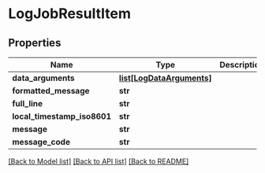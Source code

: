 # LogJobResultItem

## Properties
Name | Type | Description | Notes
------------ | ------------- | ------------- | -------------
**data_arguments** | [**list[LogDataArguments]**](LogDataArguments.md) |  | [optional] 
**formatted_message** | **str** |  | [optional] 
**full_line** | **str** |  | [optional] 
**local_timestamp_iso8601** | **str** |  | [optional] 
**message** | **str** |  | [optional] 
**message_code** | **str** |  | [optional] 

[[Back to Model list]](../README.md#documentation-for-models) [[Back to API list]](../README.md#documentation-for-api-endpoints) [[Back to README]](../README.md)

